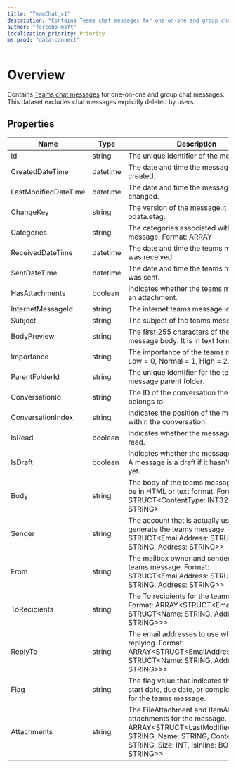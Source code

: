 ```yaml
---
title: "TeamChat_v1"
description: "Contains Teams chat messages for one-on-one and group chat messages. This dataset excludes chat messages explicitly deleted by users."
author: "fercobo-msft"
localization_priority: Priority
ms.prod: "data-connect"
---
```


# Overview

Contains [Teams chat messages](https://support.microsoft.com/office/first-things-to-know-about-chat-in-microsoft-teams-88ed0a06-6b59-43a3-8cf7-40c01f2f92f2) for one-on-one and group chat messages. This dataset excludes chat messages explicitly deleted by users.

## Properties

| Name                 | Type     | Description                                                                                                                                                                                         |
| -------------------- | -------- | --------------------------------------------------------------------------------------------------------------------------------------------------------------------------------------------------- |
| Id                   | string   | The unique identifier of the message.                                                                                                                                                               |
| CreatedDateTime      | datetime | The date and time the message was created.                                                                                                                                                          |
| LastModifiedDateTime | datetime | The date and time the message was last changed.                                                                                                                                                     |
| ChangeKey            | string   | The version of the message.It is same as odata.etag.                                                                                                                                                |
| Categories           | string   | The categories associated with the message. Format: ARRAY<STRING>                                                                                                                                   |
| ReceivedDateTime     | datetime | The date and time the teams message was received.                                                                                                                                                   |
| SentDateTime         | datetime | The date and time the teams message was sent.                                                                                                                                                       |
| HasAttachments       | boolean  | Indicates whether the teams message is an attachment.                                                                                                                                               |
| InternetMessageId    | string   | The internet teams message id                                                                                                                                                                       |
| Subject              | string   | The subject of the teams message.                                                                                                                                                                   |
| BodyPreview          | string   | The first 255 characters of the teams message body. It is in text format.                                                                                                                           |
| Importance           | string   | The importance of the teams message: Low = 0, Normal = 1, High = 2.                                                                                                                                 |
| ParentFolderId       | string   | The unique identifier for the teams message parent folder.                                                                                                                                          |
| ConversationId       | string   | The ID of the conversation the email belongs to.                                                                                                                                                    |
| ConversationIndex    | string   | Indicates the position of the message within the conversation.                                                                                                                                      |
| IsRead               | boolean  | Indicates whether the message has been read.                                                                                                                                                        |
| IsDraft              | boolean  | Indicates whether the message is a draft. A message is a draft if it hasn't been sent yet.                                                                                                          |
| Body                 | string   | The body of the teams message. It can be in HTML or text format. Format: STRUCT<ContentType: INT32, Content: STRING>                                                                                |
| Sender               | string   | The account that is actually used to generate the teams message. Format: STRUCT<EmailAddress: STRUCT<Name: STRING, Address: STRING>>                                                                |
| From                 | string   | The mailbox owner and sender of the teams message. Format: STRUCT<EmailAddress: STRUCT<Name: STRING, Address: STRING>>                                                                              |
| ToRecipients         | string   | The To recipients for the teams message. Format: ARRAY<STRUCT<EmailAddress: STRUCT<Name: STRING, Address: STRING>>>                                                                                 |
| ReplyTo              | string   | The email addresses to use when replying. Format: ARRAY<STRUCT<EmailAddress: STRUCT<Name: STRING, Address: STRING>>>                                                                                |
| Flag                 | string   | The flag value that indicates the status, start date, due date, or completion date for the teams message.                                                                                           |
| Attachments          | string   | The FileAttachment and ItemAttachment attachments for the message. Format: ARRAY<STRUCT<LastModifiedDateTime: STRING, Name: STRING, ContentType: STRING, Size: INT, IsInline: BOOLEAN, Id: STRING>> |